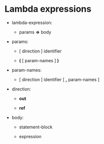 

Lambda expressions
==================

-   lambda-expression:

    -   params **=\>** body


-   params:

    -   [ direction ] identifier

    -   **(** [ param-names ] **)**


-   param-names:

    -   [ direction ] identifier [ **,** param-names ]


-   direction:

    -   **out**

    -   **ref**

-   body:

    -   statement-block

    -   expression

